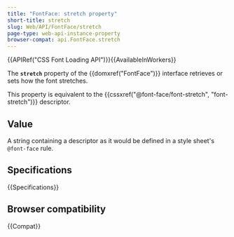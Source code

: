 ```yaml
---
title: "FontFace: stretch property"
short-title: stretch
slug: Web/API/FontFace/stretch
page-type: web-api-instance-property
browser-compat: api.FontFace.stretch
---
```


{{APIRef("CSS Font Loading API")}}{{AvailableInWorkers}}

The **`stretch`** property of the {{domxref("FontFace")}} interface retrieves or sets how the font stretches.

This property is equivalent to the {{cssxref("@font-face/font-stretch", "font-stretch")}} descriptor.

## Value

A string containing a descriptor as it would be defined in a style sheet's `@font-face` rule.

## Specifications

{{Specifications}}

## Browser compatibility

{{Compat}}
